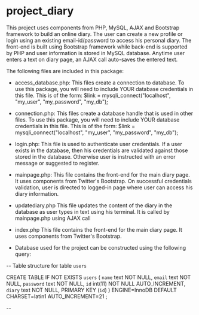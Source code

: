 # project_diary
This project uses components from PHP, MySQL, AJAX and Bootstrap framework to build an online diary. The user can create a new profile or login using an existing email-id/password to access his personal diary. The front-end is built using Bootstrap framework while back-end is supported by PHP and user information is stored in MySQL database. Anytime user enters a text on diary page, an AJAX call auto-saves the entered text.

The following files are included in this package:

* access_database.php:
  This files create a connection to database. To use this package, you will need to include YOUR database 
  credentials in this file. This is of the form:
  $link = mysqli_connect("localhost", "my_user", "my_password", "my_db");

* connection.php:
  This files create a database handle that is used in other files. 
  To use this package, you will need to include YOUR database credentials in this file. This is of the form:
  $link = mysqli_connect("localhost", "my_user", "my_password", "my_db");

* login.php:
  This file is used to authenticate user credentials. If a user exists in the database, then his credentials are 
  validated against those stored in the database. Otherwise user is instructed with an error message or suggested
  to register.

* mainpage.php:
  This file contains the front-end for the main diary page. It uses components from Twitter's Bootstrap.
  On successful credentials validation, user is directed to logged-in page where user can access his diary information.

* updatediary.php
  This file updates the content of the diary in the database as user types in text using his terminal. It is called
  by mainpage.php using AJAX call

* index.php
  This file contains the front-end for the main diary page. It uses components from Twitter's Bootstrap.

* Database used for the project can be constructed using the following query:
  
-- Table structure for table `users`


CREATE TABLE IF NOT EXISTS `users` (
  `name` text NOT NULL,
  `email` text NOT NULL,
  `password` text NOT NULL,
  `id` int(11) NOT NULL AUTO_INCREMENT,
  `diary` text NOT NULL,
  PRIMARY KEY (`id`)
) ENGINE=InnoDB  DEFAULT CHARSET=latin1 AUTO_INCREMENT=21 ;

--
